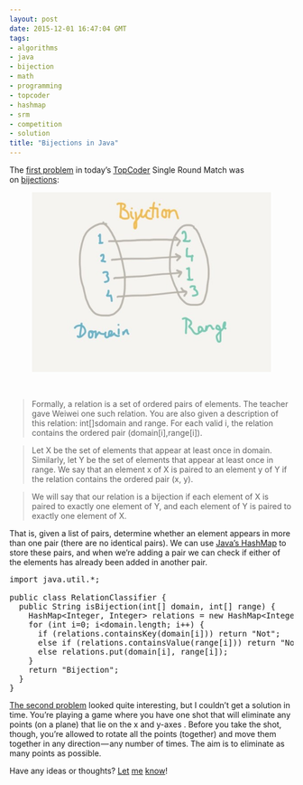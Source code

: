```yaml
---
layout: post
date: 2015-12-01 16:47:04 GMT
tags:
- algorithms
- java
- bijection
- math
- programming
- topcoder
- hashmap
- srm
- competition
- solution
title: "Bijections in Java"
---
```

<p>The <a href="https://community.topcoder.com/stat?c=problem_statement&amp;pm=14008&amp;rd=16624&amp;rm=327591&amp;cr=22670055">first problem</a> in today’s <a href="http://topcoder.com/">TopCoder</a> Single Round Match was on&nbsp;<a href="https://en.wikipedia.org/wiki/Bijection">bijections</a>:</p><figure data-orig-width="800" data-orig-height="600" class="tmblr-full"><img src="/images/d8cea84bbcfa8c5c7e69b5fc30e433f54128cbb390914d4a3f68cf1ac6b2f13d.jpg" data-orig-width="800" data-orig-height="600"></figure><p><br></p><blockquote>Formally, a relation is a set of ordered pairs of elements. The teacher gave Weiwei one such relation. You are also given a description of this relation: int[]sdomain and range. For each valid i, the relation contains the ordered pair (domain[i],range[i]).</blockquote><blockquote>Let X be the set of elements that appear at least once in domain. Similarly, let Y be the set of elements that appear at least once in range. We say that an element x of X is paired to an element y of Y if the relation contains the ordered pair (x, y).</blockquote><blockquote>We will say that our relation is a bijection if each element of X is paired to exactly one element of Y, and each element of Y is paired to exactly one element of X.</blockquote><p>That is, given a list of pairs, determine whether an element appears in more than one pair (there are no identical pairs). We can use <a href="https://docs.oracle.com/javase/7/docs/api/java/util/HashMap.html">Java’s HashMap</a> to store these pairs, and when we’re adding a pair we can check if either of the elements has already been added in another pair.</p><pre>import java.util.*;<br> <br>public class RelationClassifier {<br> &nbsp;public String isBijection(int[] domain, int[] range) {<br> &nbsp; &nbsp;HashMap&lt;Integer, Integer&gt; relations = new HashMap&lt;Integer, Integer&gt;();<br> &nbsp; &nbsp;for (int i=0; i&lt;domain.length; i++) {<br> &nbsp; &nbsp; &nbsp;if (relations.containsKey(domain[i])) return "Not";<br> &nbsp; &nbsp; &nbsp;else if (relations.containsValue(range[i])) return "Not";<br> &nbsp; &nbsp; &nbsp;else relations.put(domain[i], range[i]);<br> &nbsp; &nbsp;}<br> &nbsp; &nbsp;return "Bijection";<br> &nbsp;}<br>}</pre><p><a href="https://community.topcoder.com/stat?c=problem_statement&amp;pm=14007&amp;rd=16624&amp;rm=327591&amp;cr=22670055">The second problem</a> looked quite interesting, but I couldn’t get a solution in time. You’re playing a game where you have one shot that will eliminate any points (on a plane) that lie on the x and y-axes . Before you take the shot, though, you’re allowed to rotate all the points (together) and move them together in any direction — any number of times. The aim is to eliminate as many points as possible.</p><p>Have any ideas or thoughts? <a href="http://twitter.com/arpith">Let</a> <a href="http://medium.com/@arpith">me</a> <a href="http://arpith.co/">know</a>!</p>